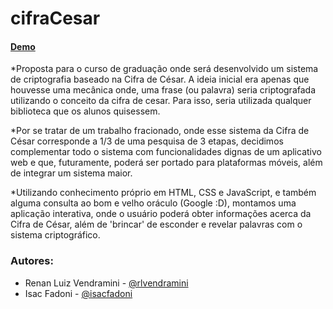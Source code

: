 # cifraCesar

#### [Demo](http://renanvendramini.github.io/cifra-cesar)

*Proposta para o curso de graduação onde será desenvolvido um sistema de criptografia baseado na Cifra de César.
A ideia inicial era apenas que houvesse uma mecânica onde, uma frase (ou palavra) seria criptografada utilizando o conceito da cifra de cesar. Para isso, seria utilizada qualquer biblioteca que os alunos quisessem.

*Por se tratar de um trabalho fracionado, onde esse sistema da Cifra de César corresponde a 1/3 de uma pesquisa de 3 etapas, decidimos complementar todo o sistema com funcionalidades dignas de um aplicativo web e que, futuramente, poderá ser portado para plataformas móveis, além de integrar um sistema maior.

*Utilizando conhecimento próprio em HTML, CSS e JavaScript, e também alguma consulta ao bom e velho oráculo (Google :D), montamos uma aplicação interativa, onde o usuário poderá obter informações acerca da Cifra de César, além de 'brincar' de esconder e revelar palavras com o sistema criptográfico.


### Autores: 
*   Renan Luiz Vendramini - [@rlvendramini](https://twitter.com/rlvendramini)
*   Isac Fadoni - [@isacfadoni](https://twitter.com/isacfadoni)

